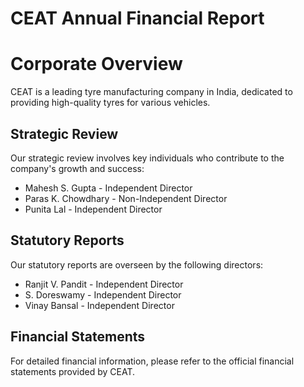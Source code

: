 # CEAT Annual Financial Report

# Corporate Overview

CEAT is a leading tyre manufacturing company in India, dedicated to providing high-quality tyres for various vehicles.

## Strategic Review

Our strategic review involves key individuals who contribute to the company's growth and success:

- Mahesh S. Gupta - Independent Director
- Paras K. Chowdhary - Non-Independent Director
- Punita Lal - Independent Director

## Statutory Reports

Our statutory reports are overseen by the following directors:

- Ranjit V. Pandit - Independent Director
- S. Doreswamy - Independent Director
- Vinay Bansal - Independent Director

## Financial Statements

For detailed financial information, please refer to the official financial statements provided by CEAT.